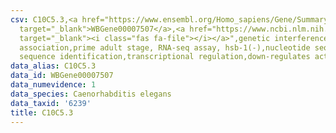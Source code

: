 ```yaml
---
csv: C10C5.3,<a href="https://www.ensembl.org/Homo_sapiens/Gene/Summary?db=core;g=WBGene00007507"
  target="_blank">WBGene00007507</a>,<a href="https://www.ncbi.nlm.nih.gov/pubmed/30894454"
  target="_blank"><i class="fas fa-file"></i></a>",genetic interference,functional
  association,prime adult stage, RNA-seq assay, hsb-1(-),nucleotide sequence identification,nucleotide
  sequence identification,transcriptional regulation,down-regulates activity
data_alias: C10C5.3
data_id: WBGene00007507
data_numevidence: 1
data_species: Caenorhabditis elegans
data_taxid: '6239'
title: C10C5.3
---
```

